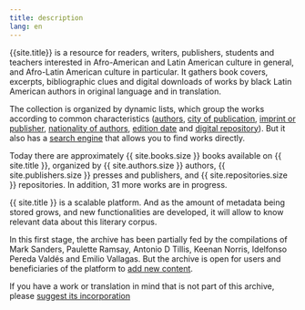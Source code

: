 ```yaml
---
title: description
lang: en
---
```

{{site.title}} is a resource for readers, writers, publishers, students and teachers interested in Afro-American and Latin American culture in general, and Afro-Latin American culture in particular. It gathers book covers, excerpts, bibliographic clues and digital downloads of works by black Latin American authors in original language and in translation. 
<!-- more -->

The collection is organized by dynamic lists, which group the works according to common characteristics ([authors]({{BASE_PATH}}/criteria/author), [city of publication]({{BASE_PATH}}/criteria/city), [imprint or publisher]({{BASE_PATH}}/criteria/publisher), [nationality of authors]({{BASE_PATH}}/criteria/nationality), [edition date]({{BASE_PATH}}/criteria/edition) and [digital repository]({{BASE_PATH}}/criteria/repository)). But it also has a [search engine]({{BASE_PATH}}/search) that allows you to find works directly.

Today there are approximately {{ site.books.size }} books available on {{ site.title }}, organized by {{ site.authors.size }} authors, {{ site.publishers.size }} presses and publishers, and {{ site.repositories.size }} repositories. In addition, 31 more works are in progress. 

{{ site.title }} is a scalable platform. And as the amount of metadata being stored grows, and new functionalities are developed, it will allow to know relevant data about this literary corpus.

In this first stage, the archive has been partially fed by the compilations of Mark Sanders, Paulette Ramsay, Antonio D Tillis, Keenan Norris, Idelfonso Pereda Valdés and Emilio Vallagas. But the archive is open for users and beneficiaries of the platform to [add new content]({{BASE_PATH}}/add). 

If you have a work or translation in mind that is not part of this archive, please [suggest its incorporation]({{BASE_PATH}}/add)